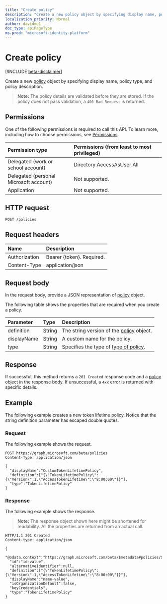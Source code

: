 ```yaml
---
title: "Create policy"
description: "Create a new policy object by specifying display name, policy type, and policy description."
localization_priority: Normal
author: davidmu1
doc_type: apiPageType
ms.prod: "microsoft-identity-platform"
---
```


# Create policy

[!INCLUDE [beta-disclaimer](../../includes/beta-disclaimer.md)]

Create a new [policy](../resources/policy.md) object by specifying display name, policy type, and policy description.

>**Note:** The policy details are validated before they are stored. If the policy does not pass validation, a `400 Bad Request` is returned.

## Permissions
One of the following permissions is required to call this API. To learn more, including how to choose permissions, see [Permissions](/graph/permissions-reference).

|Permission type      | Permissions (from least to most privileged)              |
|:--------------------|:---------------------------------------------------------|
|Delegated (work or school account) | Directory.AccessAsUser.All    |
|Delegated (personal Microsoft account) | Not supported.    |
|Application | Not supported. |

## HTTP request
<!-- { "blockType": "ignored" } -->
```http
POST /policies
```
## Request headers
| Name | Description|
|:---- |:---------- |
| Authorization | Bearer {token}. Required. |
| Content-Type | application/json |

## Request body
In the request body, provide a JSON representation of [policy](../resources/policy.md) object.

The following table shows the properties that are required when you create a policy.

| Parameter	   | Type	|Description|
|:---------------|:--------|:----------|
|definition|String|The string version of the [policy](../resources/policy.md) object.|
|displayName|String|A custom name for the policy.|
|type|String|Specifies the type of [type of policy](../resources/policy.md).|

## Response

If successful, this method returns a `201 Created` response code and a [policy](../resources/policy.md) object in the response body. If unsuccessful, a `4xx` error is returned with specific details.  

## Example
The following example creates a new token lifetime policy. Notice that the string definition parameter has escaped double quotes.

### Request
The following example shows the request.

<!-- {
  "blockType": "request",
  "name": "create_policy"
}-->
```http
POST https://graph.microsoft.com/beta/policies
Content-Type: application/json

{
  "displayName":"CustomTokenLifetimePolicy",
  "definition":["{\"TokenLifetimePolicy\":{\"Version\":1,\"AccessTokenLifetime\":\"8:00:00\"}}"],
  "type":"TokenLifetimePolicy"
}
```

### Response
The following example shows the response. 

>**Note:** The response object shown here might be shortened for readability. All the properties are returned from an actual call.

<!-- {
  "blockType": "response",
  "truncated": true
} -->
```http
HTTP/1.1 201 Created
Content-type: application/json

{
  "@odata.context":"https://graph.microsoft.com/beta/$metadata#policies/$entity",
  "id":"id-value",
  "alternativeIdentifier":null,
  "definition":["{\"TokenLifetimePolicy\":{\"Version\":1,\"AccessTokenLifetime\":\"8:00:00\"}}"],
  "displayName":"name-value",
  "isOrganizationDefault":false,
  "keyCredentials",
  "type":"TokenLifetimePolicy"
}

```

<!-- uuid: 8fcb5dbc-d5aa-4681-8e31-b001d5168d79
2015-10-25 14:57:30 UTC -->
<!--
{
  "type": "#page.annotation",
  "description": "message: createReply",
  "keywords": "",
  "section": "documentation",
  "tocPath": "",
  "suppressions": []
}
-->
